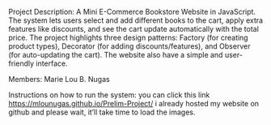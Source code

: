 Project Description:
A Mini E-Commerce Bookstore Website in JavaScript. 
The system lets users select and add different books to the cart, apply extra features like discounts, and see the cart update automatically with the total price. 
The project highlights three design patterns: Factory (for creating product types), Decorator (for adding discounts/features), and Observer (for auto-updating the cart). 
The website also have a simple and user-friendly interface.

Members: 
Marie Lou B. Nugas

Instructions on how to run the system:
you can click this link         https://mlounugas.github.io/Prelim-Project/
 i already hosted my website on github and please wait, it’ll take time to load the images.

